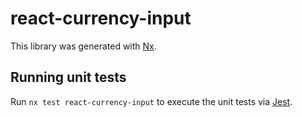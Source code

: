 # react-currency-input

This library was generated with [Nx](https://nx.dev).

## Running unit tests

Run `nx test react-currency-input` to execute the unit tests via [Jest](https://jestjs.io).
